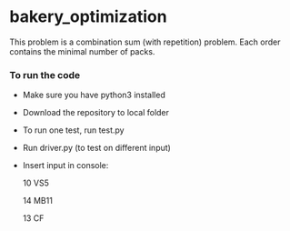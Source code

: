 # bakery_optimization
This problem is a combination sum (with repetition) problem.
Each order contains the minimal number of packs.

### To run the code
- Make sure you have python3 installed
- Download the repository to local folder
- To run one test, run test.py
- Run driver.py (to test on different input)
- Insert input in console:
  
  10 VS5
  
  14 MB11
  
  13 CF
